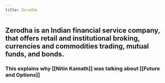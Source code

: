 ```yaml
---
title: Zerodha
---
```


## Zerodha is an Indian financial service company, that offers retail and institutional broking, currencies and commodities trading, mutual funds, and bonds.
### This explains why [[Nitin Kamath]] was talking about [[Future and Options]]
